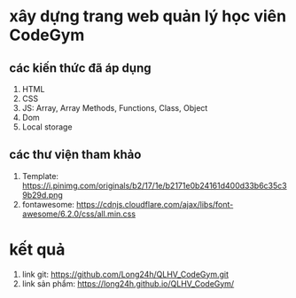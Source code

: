 # xây dựng trang web quản lý học viên CodeGym

## các kiến thức đã áp dụng
1. HTML
2. CSS
3. JS: Array, Array Methods, Functions, Class, Object
4. Dom
5. Local storage

## các thư viện tham khảo
1. Template: https://i.pinimg.com/originals/b2/17/1e/b2171e0b24161d400d33b6c35c39b29d.png
2. fontawesome:  https://cdnjs.cloudflare.com/ajax/libs/font-awesome/6.2.0/css/all.min.css

# kết quả
1. link git: https://github.com/Long24h/QLHV_CodeGym.git 
2. link sản phẩm: https://long24h.github.io/QLHV_CodeGym/
